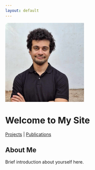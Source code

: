 ```yaml
---
layout: default
---
```





<img src="/assets/images/profile_picture.jpeg" alt="" width="50%">


# Welcome to My Site

[Projects](/projects.md) | [Publications](/publications.md)

## About Me

Brief introduction about yourself here.

